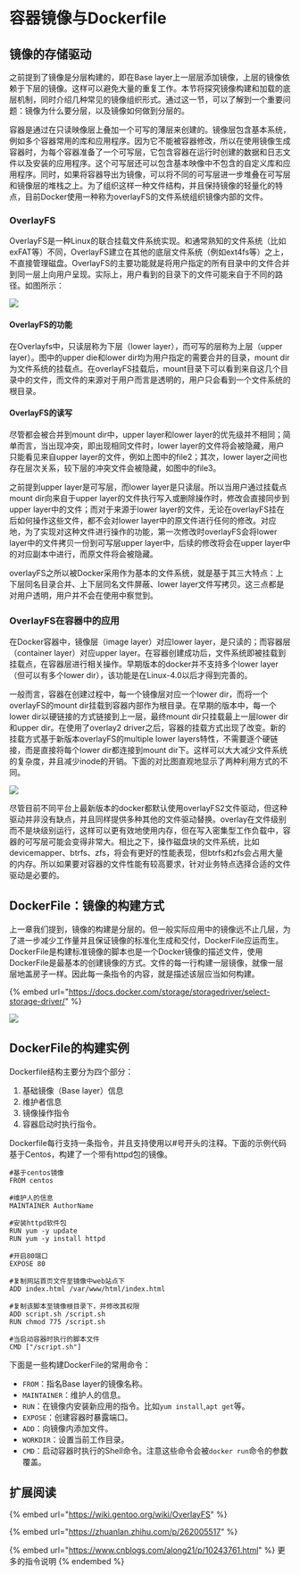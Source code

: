 # 容器镜像与Dockerfile

## 镜像的存储驱动

之前提到了镜像是分层构建的，即在Base layer上一层层添加镜像，上层的镜像依赖于下层的镜像。这样可以避免大量的重复工作。本节将探究镜像构建和加载的底层机制，同时介绍几种常见的镜像组织形式。通过这一节，可以了解到一个重要问题：镜像为什么要分层，以及镜像如何做到分层的。

容器是通过在只读映像层上叠加一个可写的薄层来创建的。镜像层包含基本系统，例如多个容器常用的库和应用程序。因为它不能被容器修改，所以在使用镜像生成容器时，为每个容器准备了一个可写层，它包含容器在运行时创建的数据和日志文件以及安装的应用程序。这个可写层还可以包含基本映像中不包含的自定义库和应用程序。同时，如果将容器导出为镜像，可以将不同的可写层进一步堆叠在可写层和镜像层的堆栈之上。为了组织这样一种文件结构，并且保持镜像的轻量化的特点，目前Docker使用一种称为overlayFS的文件系统组织镜像内部的文件。

### OverlayFS

OverlayFS是一种Linux的联合挂载文件系统实现。和通常熟知的文件系统（比如exFAT等）不同，OverlayFS建立在其他的底层文件系统（例如ext4fs等）之上，不直接管理磁盘。OverlayFS的主要功能就是将用户指定的所有目录中的文件合并到同一层上向用户呈现。实际上，用户看到的目录下的文件可能来自于不同的路径。如图所示：

![](../../.gitbook/assets/OverlayFs.png)

#### OverlayFS的功能

在Overlayfs中，只读层称为下层（lower layer），而可写的层称为上层（upper layer）。图中的upper die和lower dir均为用户指定的需要合并的目录，mount dir为文件系统的挂载点。在overlayFS挂载后，mount目录下可以看到来自这几个目录中的文件，而文件的来源对于用户而言是透明的，用户只会看到一个文件系统的根目录。

#### OverlayFS的读写

尽管都会被合并到mount dir中，upper layer和lower layer的优先级并不相同；简单而言，当出现冲突，即出现相同文件时，lower layer的文件将会被隐藏，用户只能看见来自upper layer的文件，例如上图中的file2；其次，lower layer之间也存在层次关系，较下层的冲突文件会被隐藏，如图中的file3。

之前提到upper layer是可写层，而lower layer是只读层。所以当用户通过挂载点mount dir向来自于upper layer的文件执行写入或删除操作时，修改会直接同步到upper layer中的文件；而对于来源于lower layer的文件，无论在overlayFS挂在后如何操作这些文件，都不会对lower layer中的原文件进行任何的修改。对应地，为了实现对这种文件进行操作的功能，第一次修改时overlayFS会将lower layer中的文件拷贝一份到可写层upper layer中，后续的修改将会在upper layer中的对应副本中进行，而原文件将会被隐藏。

overlayFS之所以被Docker采用作为基本的文件系统，就是基于其三大特点：上下层同名目录合并、上下层同名文件屏蔽、lower layer文件写拷贝。这三点都是对用户透明，用户并不会在使用中察觉到。

### OverlayFS在容器中的应用

在Docker容器中，镜像层（image layer）对应lower layer，是只读的；而容器层（container layer）对应upper layer。在容器创建成功后，文件系统即被挂载到挂载点，在容器层进行相关操作。早期版本的docker并不支持多个lower layer（但可以有多个lower dir），该功能是在Linux-4.0以后才得到完善的。

一般而言，容器在创建过程中，每一个镜像层对应一个lower dir，而将一个overlayFS的mount dir挂载到容器内部作为根目录。在早期的版本中，每一个lower dir以硬链接的方式链接到上一层，最终mount dir只挂载最上一层lower dir和upper dir。在使用了overlay2 driver之后，容器的挂载方式出现了改变。新的挂载方式基于新版本overlayFS的multiple lower layers特性，不需要逐个硬链接，而是直接将每个lower dir都连接到mount dir下。这样可以大大减少文件系统的复杂度，并且减少inode的开销。下面的对比图直观地显示了两种利用方式的不同。

![](<../../.gitbook/assets/overlayfs drivers.png>)

尽管目前不同平台上最新版本的docker都默认使用overlayFS2文件驱动，但这种驱动并非没有缺点，并且同样提供多种其他的文件驱动替换。overlay在文件级别而不是块级别运行，这样可以更有效地使用内存，但在写入密集型工作负载中，容器的可写层可能会变得非常大。相比之下，操作磁盘块的文件系统，比如devicemapper、btrfs、zfs，将会有更好的性能表现，但btrfs和zfs会占用大量的内存。所以如果要对容器的文件性能有较高要求，针对业务特点选择合适的文件驱动是必要的。

## DockerFile：镜像的构建方式

上一章我们提到，镜像的构建是分层的。但一般实际应用中的镜像远不止几层，为了进一步减少工作量并且保证镜像的标准化生成和交付，DockerFile应运而生。DockerFile是构建标准镜像的脚本也是一个Docker镜像的描述文件，使用DockerFile是最基本的创建镜像的方式。文件的每一行构建一层镜像，就像一层层地盖房子一样。因此每一条指令的内容，就是描述该层应当如何构建。

{% embed url="https://docs.docker.com/storage/storagedriver/select-storage-driver/" %}

![](<../../.gitbook/assets/Image layers (2).png>)

## DockerFile的构建实例

Dockerfile结构主要分为四个部分：

1. 基础镜像（Base layer）信息
2. 维护者信息
3. 镜像操作指令
4. 容器启动时执行指令。

Dockerfile每行支持一条指令，并且支持使用以#号开头的注释。下面的示例代码基于Centos，构建了一个带有httpd包的镜像。

```docker
#基于centos镜像
FROM centos

#维护人的信息
MAINTAINER AuthorName

#安装httpd软件包
RUN yum -y update
RUN yum -y install httpd

#开启80端口
EXPOSE 80

#复制网站首页文件至镜像中web站点下
ADD index.html /var/www/html/index.html

#复制该脚本至镜像根目录下，并修改其权限
ADD script.sh /script.sh
RUN chmod 775 /script.sh

#当启动容器时执行的脚本文件
CMD ["/script.sh"]
```

下面是一些构建DockerFile的常用命令：

* `FROM`：指名Base layer的镜像名称。
* `MAINTAINER`：维护人的信息。
* `RUN`：在镜像内安装新应用的指令。比如`yum install`,`apt get`等。
* `EXPOSE`：创建容器时暴露端口。
* `ADD`：向镜像内添加文件。
* `WORKDIR`：设置当前工作目录。
* `CMD`：启动容器时执行的Shell命令。注意这些命令会被`docker run`命令的参数覆盖。

## 扩展阅读

{% embed url="https://wiki.gentoo.org/wiki/OverlayFS" %}

{% embed url="https://zhuanlan.zhihu.com/p/262005517" %}

{% embed url="https://www.cnblogs.com/along21/p/10243761.html" %}
更多的指令说明
{% endembed %}
